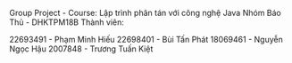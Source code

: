 Group Project - Course: Lập trình phân tán với công nghệ Java
Nhóm Báo Thủ - DHKTPM18B
Thành viên:

22693491 - Phạm Minh Hiếu
22698401 - Bùi Tấn Phát
18069461 - Nguyễn Ngọc Hậu
2007848  - Trương Tuấn Kiệt
